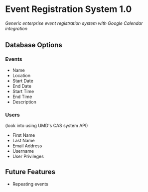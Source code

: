 # Event Registration System 1.0
###### Generic enterprise event registration system with Google Calendar integration


## Database Options
### Events
- Name
- Location
- Start Date
- End Date
- Start Time
- End Time
- Description

### Users
(look into using UMD's CAS system API)
- First Name
- Last Name
- Email Address
- Username
- User Privileges


## Future Features
- Repeating events
